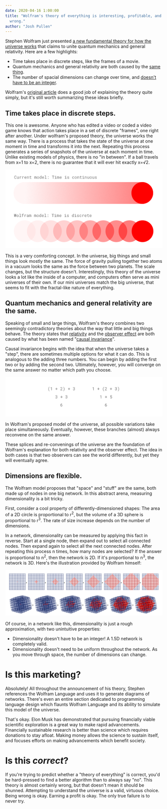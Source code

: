```yaml
---
date: 2020-04-16 1:00:00
title: "Wolfram's theory of everything is interesting, profitable, and probably
  wrong."
author: "Josh Pullen"
---
```


Stephen Wolfram just presented
[a new fundamental theory for how the universe works](https://writings.stephenwolfram.com/2020/04/finally-we-may-have-a-path-to-the-fundamental-theory-of-physics-and-its-beautiful/)
that claims to unite quantum mechanics and general relativity. Here are a few
highlights:

- Time takes place in discrete steps, like the frames of a movie.
- Quantum mechanics and general relativity are both caused by the
  [same thing](https://www.wolframphysics.org/technical-introduction/the-updating-process-for-string-substitution-systems/the-phenomenon-of-causal-invariance/).
- The number of spacial dimensions can change over time, and
  [doesn't have to be an integer](https://en.wikipedia.org/wiki/Hausdorff_dimension).

Wolfram's
[original article](https://writings.stephenwolfram.com/2020/04/finally-we-may-have-a-path-to-the-fundamental-theory-of-physics-and-its-beautiful/)
does a good job of explaining the theory quite simply, but it's still worth
summarizing these ideas briefly.

## Time takes place in discrete steps.

This one is awesome. Anyone who has edited a video or coded a video game knows
that action takes place in a set of discrete "frames", one right after another.
Under wolfram's proposed theory, the universe works the same way. There is a
process that takes the state of the universe at one moment in time and
transforms it into the next. Repeating this process generates a series of
snapshots of the universe at each moment in time. Unlike existing models of
physics, there is no "in between". If a ball travels from x=1 to x=2, there is
no guarantee that it will ever hit exactly x=√2.

![Discrete time](./discrete-time.png)

This is a very comforting concept. In the universe, big things and small things
look mostly the same. The force of gravity pulling together two atoms in a
vacuum looks the same as the force between two planets. The scale changes, but
the structure doesn't. Interestingly, this theory of the universe looks a lot
like the inside of a computer, and computers often serve as mini universes of
their own. If our mini universes match the big universe, that seems to fit with
the fractal-like nature of everything.

## Quantum mechanics and general relativity are the same.

Speaking of small and large things, Wolfram's theory combines two seemingly
contradictory theories about the way that little and big things behave. The
theory states that
[relativity](https://en.wikipedia.org/wiki/Theory_of_relativity) and the
[observer effect](<https://en.wikipedia.org/wiki/Observer_effect_(physics)>) are
both caused by what has been named
"[causal invariance](https://www.wolframphysics.org/technical-introduction/the-updating-process-for-string-substitution-systems/the-phenomenon-of-causal-invariance/)".

Causal invariance begins with the idea that when the universe takes a "step",
there are sometimes multiple options for what it can do. This is analogous to
the adding three numbers. You can begin by adding the first two or by adding the
second two. Ultimately, however, you will converge on the same answer no matter
which path you choose.

![Causal invariance](./causal-invariance.png)

In Wolfram's proposed model of the universe, all possible variations take place
simultaneously. Eventually, however, these branches (almost) always reconvene on
the same answer.

These splices and re-convenings of the universe are the foundation of Wolfram's
explanation for both relativity and the observer effect. The idea in both cases
is that two observers can see the world differently, but yet they will
eventually agree.

## Dimensions are flexible.

The Wolfram model proposes that "space" and "stuff" are the same, both made up
of nodes in one big network. In this abstract arena, measuring dimensionality is
a bit tricky.

First, consider a cool property of differently-dimensioned shapes: The area of a
2D circle is proportional to r<sup>2</sup>, but the volume of a 3D sphere is
proportional to r<sup>3</sup>. The rate of size increase depends on the number
of dimensions.

In a network, dimensionality can be measured by applying this fact in reverse.
Start at a single node, then expand out to select all connected nodes. Then
expand again to select all the next connected nodes. After repeating this
process n times, how many nodes are selected? If the answer is proportional to
n<sup>2</sup>, then the network is 2D. If it's proportional to n<sup>3</sup>,
the network is 3D. Here's the illustration provided by Wolfram himself:

![Dimensionality](./dimensionality.png)

Of course, in a network like this, dimensionality is just a rough approximation,
with two unintuitive properties:

- Dimensionality doesn't have to be an integer! A 1.5D network is completely
  valid.
- Dimensionality doesn't need to be uniform throughout the network. As you move
  through space, the number of dimensions can change.

# Is this marketing?

Absolutely! All throughout the announcement of his theory, Stephen references
the Wolfram Language and uses it to generate diagrams of networks. There's even
an entire section dedicated to programming language design which flaunts Wolfram
Language and its ability to simulate this model of the universe.

That's okay. Elon Musk has demonstrated that pursuing financially viable
scientific exploration is a great way to make rapid advancements. Financially
sustainable research is better than science which requires donations to stay
afloat. Making money allows the science to sustain itself, and focuses efforts
on making advancements which benefit society.

# Is this _correct_?

If you're trying to predict whether a "theory of everything" is correct, you'd
be hard-pressed to find a better algorithm than to always say "no". This theory
is almost certainly wrong, but that doesn't mean it should be shunned.
Attempting to understand the universe is a valid, virtuous choice. Being wrong
is okay. Earning a profit is okay. The only true failure is to never try.
